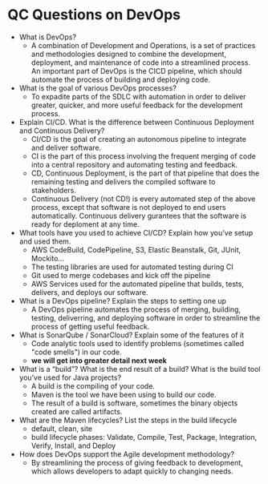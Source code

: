 # QC Questions on DevOps

 - What is DevOps?
   - A combination of Development and Operations, is a set of practices and methodologies designed to combine the development, deployment, and maintenance of code into a streamlined process. An important part of DevOps is the CICD pipeline, which should automate the process of building and deploying code.
 - What is the goal of various DevOps processes? 
   - To expadite parts of the SDLC with automation in order to deliver greater, quicker, and more useful feedback for the development process.
 - Explain CI/CD. What is the difference between Continuous Deployment and Continuous Delivery?
   - CI/CD is the goal of creating an autonomous pipeline to integrate and deliver software.
   - CI is the part of this process involving the frequent merging of code into a central repository and automating testing and feedback.
   - CD, Continuous Deployment, is the part of that pipeline that does the remaining testing and delivers the compiled software to stakeholders.
   - Continuous Delivery (not CD!) is every automated step of the above process, except that software is not deployed to end users automatically. Continuous delivery gurantees that the software is ready for deploment at any time.
 - What tools have you used to achieve CI/CD? Explain how you’ve setup and used them.
   - AWS CodeBuild, CodePipeline, S3, Elastic Beanstalk, Git, JUnit, Mockito...
   - The testing libraries are used for automated testing during CI
   - Git used to merge codebases and kick off the pipeline
   - AWS Services used for the automated pipeline that builds, tests, delivers, and deploys our software.
 - What is a DevOps pipeline? Explain the steps to setting one up
   - A DevOps pipeline automates the process of merging, building, testing, deliverring, and deploying software in order to streamline the process of getting useful feedback.
 - What is SonarQube / SonarCloud? Explain some of the features of it 
   - Code analytic tools used to identify problems (sometimes called "code smells") in our code.
   - **we will get into greater detail next week**
 - What is a “build”? What is the end result of a build? What is the build tool you’ve used for Java projects? 
   - A build is the compiling of your code.
   - Maven is the tool we have been using to build our code.
   - The result of a build is software, sometimes the binary objects created are called artifacts.
 - What are the Maven lifecycles? List the steps in the build lifecycle 
   - default, clean, site
   - build lifecycle phases: Validate, Compile, Test, Package, Integration, Verify, Install, and Deploy 
 - How does DevOps support the Agile development methodology?
   - By streamlining the process of giving feedback to development, which allows developers to adapt quickly to changing needs.
